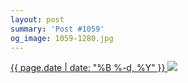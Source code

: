 ```yaml
---
layout: post
summary: 'Post #1059'
og_image: 1059-1280.jpg
---
```


<p>
 <time>
  <a href="/1059">
   {{ page.date | date: "%B %-d, %Y" }}
  </a>
 </time>
 <a href="/1059">
  <img data-taken="12/9/2019" sizes="(min-width: 700px) 50vw, calc(100vw - 2rem)" src="{{ site.assets_url }}/1059-640.jpg" srcset="{{ site.assets_url }}/1059-320.jpg 320w, {{ site.assets_url }}/1059-640.jpg 640w, {{ site.assets_url }}/1059-960.jpg 960w, {{ site.assets_url }}/1059-1280.jpg 1280w"/>
 </a>
</p>
